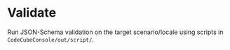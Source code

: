 # Validate
Run JSON-Schema validation on the target scenario/locale
using scripts in `CodeCubeConsole/out/script/`.